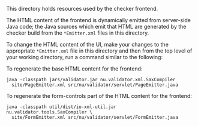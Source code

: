 This directory holds resources used by the checker frontend.

The HTML content of the frontend is dynamically emitted from server-side
Java code; the Java sources which emit that HTML are generated by the
checker build from the `*Emitter.xml` files in this directory.

To change the HTML content of the UI, make your changes to the appropriate
`*Emitter.xml` file in this directory and then from the top level of your
working directory, run a command similar to the following:

To regenerate the base HTML content for the frontend:
```
java -classpath jars/validator.jar nu.validator.xml.SaxCompiler
  site/PageEmitter.xml src/nu/validator/servlet/PageEmitter.java
```

To regenerate the form-controls part of the HTML content for the frontend:
```
java -classpath util/dist/io-xml-util.jar nu.validator.tools.SaxCompiler \
  site/FormEmitter.xml src/nu/validator/servlet/FormEmitter.java
```
